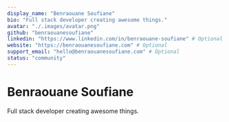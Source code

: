 ```yaml
---
display_name: "Benraouane Soufiane"
bio: "Full stack developer creating awesome things."
avatar: "./.images/avatar.png"
github: "benraouanesoufiane"
linkedin: "https://www.linkedin.com/in/benraouane-soufiane" # Optional
website: "https://benraouanesoufiane.com" # Optional
support_email: "hello@benraouanesoufiane.com" # Optional
status: "community"
---
```


# Benraouane Soufiane

Full stack developer creating awesome things.
